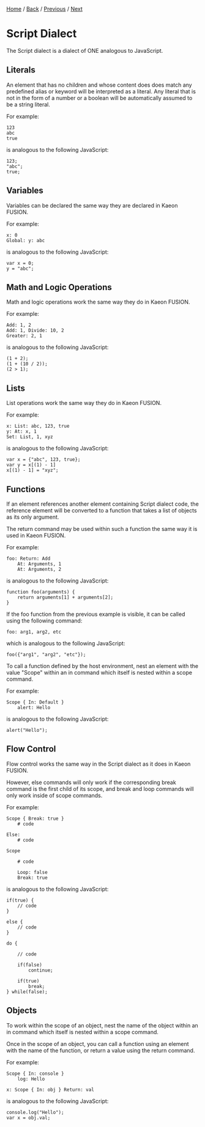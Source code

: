 [Home](https://github.com/Gallery-of-Kaeon/Kaeon-FUSION/tree/master/Kaeon%20FUSION/Documentation/README.md) /
[Back](https://github.com/Gallery-of-Kaeon/Kaeon-FUSION/tree/master/Kaeon%20FUSION/Documentation/4%20-%20The%20Web%20and%20Machine%20Interfaces/1%20-%20Web/README.md) /
[Previous](https://github.com/Gallery-of-Kaeon/Kaeon-FUSION/tree/master/Kaeon%20FUSION/Documentation/4%20-%20The%20Web%20and%20Machine%20Interfaces/1%20-%20Web/2%20-%20Style%20Dialect/README.md) /
[Next](https://github.com/Gallery-of-Kaeon/Kaeon-FUSION/tree/master/Kaeon%20FUSION/Documentation/4%20-%20The%20Web%20and%20Machine%20Interfaces/1%20-%20Web/4%20-%20Process%20Dialect/README.md)

# Script Dialect

The Script dialect is a dialect of ONE analogous to JavaScript.

## Literals

An element that has no children and whose content does does match any predefined alias or keyword will be interpreted as a literal.
Any literal that is not in the form of a number or a boolean will be automatically assumed to be a string literal.

For example:

    123
    abc
    true

is analogous to the following JavaScript:

    123;
    "abc";
    true;

## Variables

Variables can be declared the same way they are declared in Kaeon FUSION.

For example:

    x: 0
    Global: y: abc

is analogous to the following JavaScript:

    var x = 0;
    y = "abc";

## Math and Logic Operations

Math and logic operations work the same way they do in Kaeon FUSION.

For example:

    Add: 1, 2
    Add: 1, Divide: 10, 2
    Greater: 2, 1
			
is analogous to the following JavaScript:
				
    (1 + 2);
    (1 + (10 / 2));
    (2 > 1);

## Lists

List operations work the same way they do in Kaeon FUSION.

For example:

    x: List: abc, 123, true
    y: At: x, 1
    Set: List, 1, xyz

is analogous to the following JavaScript:

    var x = {"abc", 123, true};
    var y = x[(1) - 1]
    x[(1) - 1] = "xyz";

## Functions

If an element references another element containing Script dialect code,
the reference element will be converted to a function that takes a list of objects as its only argument.

The return command may be used within such a function the same way it is used in Kaeon FUSION.

For example:

    foo: Return: Add
    	At: Arguments, 1
    	At: Arguments, 2

is analogous to the following JavaScript:

    function foo(arguments) {
    	return arguments[1] + arguments[2];
    }

If the foo function from the previous example is visible,
it can be called using the following command:

    foo: arg1, arg2, etc

which is analogous to the following JavaScript:

    foo({"arg1", "arg2", "etc"});

To call a function defined by the host environment,
nest an element with the value "Scope" within an in command which itself is nested within a scope command.

For example:

    Scope { In: Default }
    	alert: Hello

is analogous to the following JavaScript:

    alert("Hello");

## Flow Control

Flow control works the same way in the Script dialect as it does in Kaeon FUSION.

However,
else commands will only work if the corresponding break command is the first child of its scope,
and break and loop commands will only work inside of scope commands.

For example:

    Scope { Break: true }
    	# code

    Else:
    	# code

    Scope

    	# code

    	Loop: false
    	Break: true

is analogous to the following JavaScript:

    if(true) {
    	// code
    }

    else {
    	// code
    }

    do {

    	// code

    	if(false)
    		continue;

    	if(true)
    		break;
    } while(false);

## Objects

To work within the scope of an object,
nest the name of the object within an in command which itself is nested within a scope command.

Once in the scope of an object,
you can call a function using an element with the name of the function,
or return a value using the return command.

For example:

    Scope { In: console }
    	log: Hello

    x: Scope { In: obj } Return: val

is analogous to the following JavaScript:

    console.log("Hello");
    var x = obj.val;